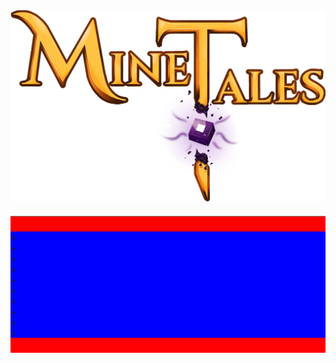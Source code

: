 <div id="minetales">
    <img src="Minetales.png">
    <div id="section">
        <ul>
            <li></li>
            <li></li>
            <li></li>
            <li></li>
            <li></li>
            <li></li>
            <li></li>
            <li></li>
            <li></li>
            <li></li>
        </ul>
    </div>
</div>


<style>
#minetales {
    width: 100%;
    border-radius: 3px;
}

#section {
    border-top: 1px solid gray;
    margin-top: 20px;
    padding: 10px 0 10px 0;
    background-color: red;
}

#section ul {
    list-style: none;
    margin-left: 0;
    padding-left: 0;
}

#section ul li {
    padding-left: 1em;
    text-indent: -1em;
    background-color: blue;
}

#section ul li:before {
    content: "+";
    padding-right: 5px;
}
</style>
